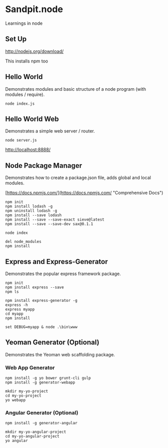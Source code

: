 # Sandpit.node
Learnings in node

## Set Up

http://nodejs.org/download/

This installs npm too

## Hello World

Demonstrates modules and basic structure of a node program (with modules / require). 

    node index.js

## Hello World Web

Demonstrates a simple web server / router.

    node server.js

[http://localhost:8888/](http://localhost:8888/ "Example")

## Node Package Manager

Demonstrates how to create a package.json file, adds global and local modules.

[https://docs.npmjs.com/](https://docs.npmjs.com/ "Comprehensive Docs")

	npm init
	npm install lodash -g
	npm uninstall lodash -g
	npm install --save lodash
	npm install --save --save-exact sieve@latest
	npm install --save --save-dev sax@0.1.1

	node index

	del node_modules
	npm install
	

## Express and Express-Generator

Demonstrates the popular express framework package.

	npm init
	npm install express --save
	npm ls

	npm install express-generator -g
	express -h
	express myapp
	cd myapp
	npm install

	set DEBUG=myapp & node .\bin\www

## Yeoman Generator (Optional)

Demonstrates the Yeoman web scaffolding package.

### Web App Generator

	npm install -g yo bower grunt-cli gulp
	npm install -g generator-webapp

	mkdir my-yo-project
	cd my-yo-project
	yo webapp

### Angular Generator (Optional)

	npm install -g generator-angular

	mkdir my-yo-angular-project
	cd my-yo-angular-project
	yo angular

